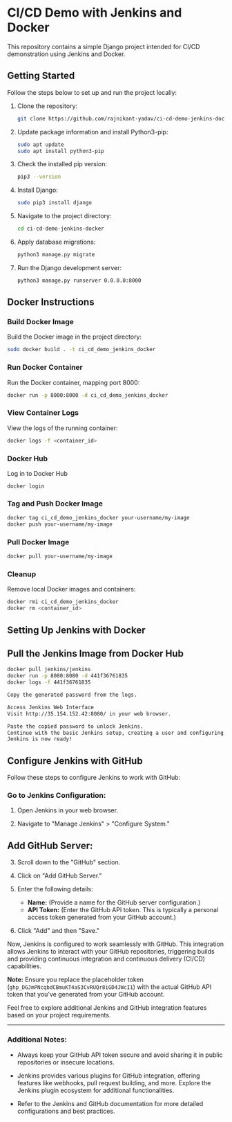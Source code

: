 # CI/CD Demo with Jenkins and Docker

This repository contains a simple Django project intended for CI/CD demonstration using Jenkins and Docker.

## Getting Started

Follow the steps below to set up and run the project locally:

1. Clone the repository:

    ```bash
    git clone https://github.com/rajnikant-yadav/ci-cd-demo-jenkins-docker.git
    ```

2. Update package information and install Python3-pip:

    ```bash
    sudo apt update
    sudo apt install python3-pip
    ```

3. Check the installed pip version:

    ```bash
    pip3 --version
    ```

4. Install Django:

    ```bash
    sudo pip3 install django
    ```

5. Navigate to the project directory:

    ```bash
    cd ci-cd-demo-jenkins-docker
    ```

6. Apply database migrations:

    ```bash
    python3 manage.py migrate
    ```

7. Run the Django development server:

    ```bash
    python3 manage.py runserver 0.0.0.0:8000
    ```

## Docker Instructions

### Build Docker Image

Build the Docker image in the project directory:

```bash
sudo docker build . -t ci_cd_demo_jenkins_docker
```

### Run Docker Container
Run the Docker container, mapping port 8000:
```bash
docker run -p 8000:8000 -d ci_cd_demo_jenkins_docker
```

### View Container Logs
View the logs of the running container:

```bash
docker logs -f <container_id>
```
### Docker Hub
Log in to Docker Hub
```
docker login
```
### Tag and Push Docker Image
```bash
docker tag ci_cd_demo_jenkins_docker your-username/my-image
docker push your-username/my-image
```

### Pull Docker Image
```bash
docker pull your-username/my-image
```
### Cleanup
Remove local Docker images and containers:
```bash
docker rmi ci_cd_demo_jenkins_docker
docker rm <container_id>

```

## Setting Up Jenkins with Docker

## Pull the Jenkins Image from Docker Hub

```bash
docker pull jenkins/jenkins
docker run -p 8080:8080 -d 441f36761835
docker logs -f 441f36761835

Copy the generated password from the logs.

Access Jenkins Web Interface
Visit http://35.154.152.42:8080/ in your web browser.

Paste the copied password to unlock Jenkins.
Continue with the basic Jenkins setup, creating a user and configuring the instance.
Jenkins is now ready!
```

## Configure Jenkins with GitHub
Follow these steps to configure Jenkins to work with GitHub:

### Go to Jenkins Configuration:

1. Open Jenkins in your web browser.

2. Navigate to "Manage Jenkins" > "Configure System."

## Add GitHub Server:

3. Scroll down to the "GitHub" section.

4. Click on "Add GitHub Server."

5. Enter the following details:
   - **Name:** (Provide a name for the GitHub server configuration.)
   - **API Token:** (Enter the GitHub API token. This is typically a personal access token generated from your GitHub account.)

6. Click "Add" and then "Save."

Now, Jenkins is configured to work seamlessly with GitHub. This integration allows Jenkins to interact with your GitHub repositories, triggering builds and providing continuous integration and continuous delivery (CI/CD) capabilities.

**Note:** Ensure you replace the placeholder token (`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`) with the actual GitHub API token that you've generated from your GitHub account.

Feel free to explore additional Jenkins and GitHub integration features based on your project requirements.

---

### Additional Notes:

- Always keep your GitHub API token secure and avoid sharing it in public repositories or insecure locations.

- Jenkins provides various plugins for GitHub integration, offering features like webhooks, pull request building, and more. Explore the Jenkins plugin ecosystem for additional functionalities.

- Refer to the Jenkins and GitHub documentation for more detailed configurations and best practices.

